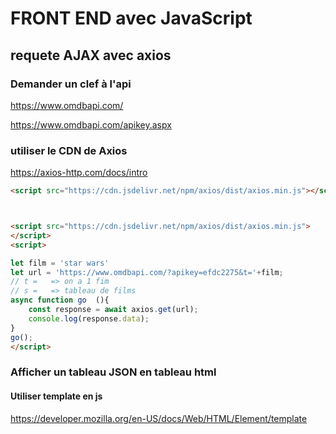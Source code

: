 # FRONT END avec JavaScript
## requete AJAX avec axios

### Demander un clef à l'api
https://www.omdbapi.com/

https://www.omdbapi.com/apikey.aspx

### utiliser le CDN de Axios
https://axios-http.com/docs/intro
```html
<script src="https://cdn.jsdelivr.net/npm/axios/dist/axios.min.js"></script>
```

```html


<script src="https://cdn.jsdelivr.net/npm/axios/dist/axios.min.js">
</script>
<script>

let film = 'star wars'    
let url = 'https://www.omdbapi.com/?apikey=efdc2275&t='+film;
// t =   => on a 1 fim
// s =   => tableau de films
async function go  (){
    const response = await axios.get(url);
    console.log(response.data);
}
go();
</script>
```

### Afficher un tableau JSON en tableau html

#### Utiliser template en js
https://developer.mozilla.org/en-US/docs/Web/HTML/Element/template


